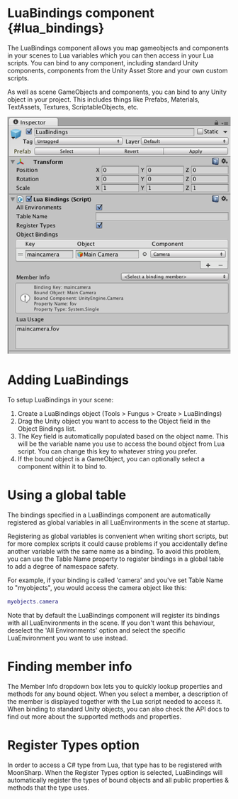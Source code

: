 # LuaBindings component {#lua_bindings}

The LuaBindings component allows you map gameobjects and components in your scenes to Lua variables which you can then access in your Lua scripts. You can bind to any component, including standard Unity components, components from the Unity Asset Store and your own custom scripts.

As well as scene GameObjects and components, you can bind to any Unity object in your project. This includes things like Prefabs, Materials, TextAssets, Textures, ScriptableObjects, etc. 

![LuaBinding](images/lua_bindings.png)

# Adding LuaBindings

To setup LuaBindings in your scene:

1. Create a LuaBindings object (Tools > Fungus > Create > LuaBindings)
2. Drag the Unity object you want to access to the Object field in the Object Bindings list.
3. The Key field is automatically populated based on the object name. This will be the variable name you use to access the bound object from Lua script. You can change this key to whatever string you prefer.
4. If the bound object is a GameObject, you can optionally select a component within it to bind to.

# Using a global table

The bindings specified in a LuaBindings component are automatically registered as global variables in all LuaEnvironments in the scene at startup. 

Registering as global variables is convenient when writing short scripts, but for more complex scripts it could cause problems if you accidentally define another variable with the same name as a binding. To avoid this problem, you can use the Table Name property to register bindings in a global table to add a degree of namespace safety.

For example, if your binding is called 'camera' and you've set Table Name to "myobjects", you would access the camera object like this:
```lua
myobjects.camera
```

Note that by default the LuaBindings component will register its bindings with all LuaEnvironments in the scene. If you don't want this behaviour, deselect the 'All Environments' option and select the specific LuaEnvironment you want to use instead.

# Finding member info

The Member Info dropdown box lets you to quickly lookup properties and methods for any bound object. When you select a member, a description of the member is displayed together with the Lua script needed to access it. When binding to standard Unity objects, you can also check the API docs to find out more about the supported methods and properties.

# Register Types option

In order to access a C# type from Lua, that type has to be registered with MoonSharp. When the Register Types option is selected, LuaBindings will automatically register the types of bound objects and all public properties & methods that the type uses.


